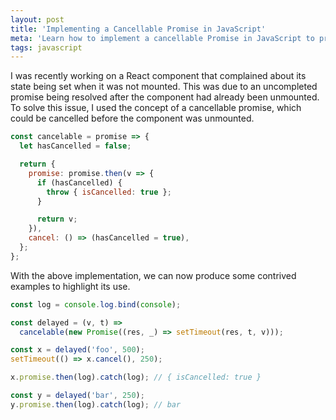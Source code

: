 ```yaml
---
layout: post
title: 'Implementing a Cancellable Promise in JavaScript'
meta: 'Learn how to implement a cancellable Promise in JavaScript to prevent React state updates on unmounted components.'
tags: javascript
---
```


I was recently working on a React component that complained about its state being set when it was not mounted.
This was due to an uncompleted promise being resolved after the component had already been unmounted.
To solve this issue, I used the concept of a cancellable promise, which could be cancelled before the component was unmounted.

<!--more-->

```js
const cancelable = promise => {
  let hasCancelled = false;

  return {
    promise: promise.then(v => {
      if (hasCancelled) {
        throw { isCancelled: true };
      }

      return v;
    }),
    cancel: () => (hasCancelled = true),
  };
};
```

With the above implementation, we can now produce some contrived examples to highlight its use.

```js
const log = console.log.bind(console);

const delayed = (v, t) =>
  cancelable(new Promise((res, _) => setTimeout(res, t, v)));

const x = delayed('foo', 500);
setTimeout(() => x.cancel(), 250);

x.promise.then(log).catch(log); // { isCancelled: true }

const y = delayed('bar', 250);
y.promise.then(log).catch(log); // bar
```
